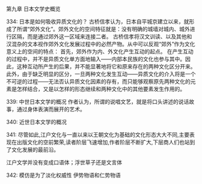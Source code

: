 第九章 日本文学史概览

334:
日本是如何吸收异质文化的？
古桥信孝认为，日本自平城京建立以来，就形成了所谓“郊外文化”。郊外文化的空间特征就是：没有明确的城墙对城内、城外进行区隔，而是通过郊外这一区域来连接二者。
古桥信孝将汉文训读、以及其他和汉混杂的文本视作郊外文化发展过程中的必然产物。从中可以反观“郊外”作为文化意义上的空间的特点：
首先，郊外作为内、外文化产生互动的起点。
在产生互动的过程中，并不是异质文化单方面地输入——内部本民族的文化也参与其中。因此，这种互动所产生的后果，并不能显著地将它和原来存在的两种文化区分开来。
此外，由于缺乏明显的区分，一旦两种文化发生互动——异质文化的介入将是一个不可逆的过程——无法否认异质文化因素的存有，而只能够观察原先两种文化的元素是怎样结合，又是以怎样的形态继续和两种文化中的其他要素发生作用的。

339:
中世日本文学的概况
作者认为，所谓的说唱文艺，就是将口头讲述的说话故事，通过身体表演而展开的艺术。


340:
近世日本文学的概况

341:
尽管如此,江户文化与一直以来以王朝文化为基础的文化形态大大不同,主要表现在出版文化的空前繁荣,读者阶层飞速增加,作者阶层不断扩大,下层商人们也站到了文化发展的最前沿。

江户文学并没有变成口语体；浮世草子还是文言体

342:
模仿是为了淡化权威性
伊势物语和仁势物语
